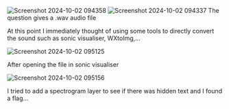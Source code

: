 ![Screenshot 2024-10-02 094358](https://github.com/user-attachments/assets/ca6fda4b-cb17-424e-9031-2bff491aaa59)
![Screenshot 2024-10-02 094337](https://github.com/user-attachments/assets/a87b4a11-1401-427d-a7c6-5e1c695e8c0a)
The question gives a .wav audio file

At this point I immediately thought of using some tools to directly convert the sound such as sonic visualiser, WXtoImg,...

![Screenshot 2024-10-02 095125](https://github.com/user-attachments/assets/5fb61e8e-e7be-461a-b008-141b6852d40d)

After opening the file in sonic visualiser

![Screenshot 2024-10-02 095156](https://github.com/user-attachments/assets/4edb527a-cd95-4c95-a88d-7ed591d9422e)

I tried to add a spectrogram layer to see if there was hidden text and I found a flag...
